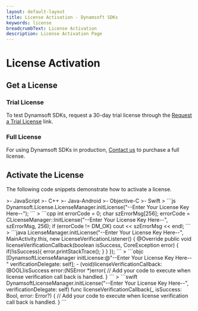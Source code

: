 ```yaml
---
layout: default-layout
title: License Activation - Dynamsoft SDKs
keywords: license
breadcrumbText: License Activation
description: License Activation Page
---
```


# License Activation

## Get a License

### Trial License

To test Dynamsoft SDKs, request a 30-day trial license through the [Request a Trial License](https://www.dynamsoft.com/customer/license/trialLicense/?utm_source=dcvCoreDocs&product=dcv&package=core) link.

### Full License

For using Dynamsoft SDKs in production, [Contact us](https://www.dynamsoft.com/company/contact/?utm_source=dcvCoreDocs&product=dcv&package=core) to purchase a full license.

## Activate the License

The following code snippets demonstrate how to activate a license.

<div class="sample-code-prefix template2"></div>
>- JavaScript
>- C++
>- Java-Android
>- Objective-C
>- Swift
>
```js
Dynamsoft.License.LicenseManager.initLicense("--Enter Your License Key Here--");
```
>
```cpp
int errorCode = 0;
char szErrorMsg[256];
errorCode = CLicenseManager::InitLicense("--Enter Your License Key Here--", szErrorMsg, 256);
if (errorCode != DM_OK)
   cout << szErrorMsg << endl;
```
> 
```java
LicenseManager.initLicense("--Enter Your License Key Here--", MainActivity.this, new LicenseVerificationListener() {
   @Override
   public void licenseVerificationCallback(boolean isSuccess, CoreException error) {
          if(!isSuccess){
             error.printStackTrace();
          }
   }
});
```
>
```objc
[DynamsoftLicenseManager initLicense:@"--Enter Your License Key Here--" verificationDelegate: self];
- (void)licenseVerificationCallback:(BOOL)isSuccess error:(NSError *)error{
   // Add your code to execute when license verification call back is handled.
}
```
>
```swift
DynamsoftLicenseManager.initLicense("--Enter Your License Key Here--", verificationDelegate: self)
func licenseVerificationCallback(_ isSuccess: Bool, error: Error?) {
   // Add your code to execute when license verification call back is handled.
}
```